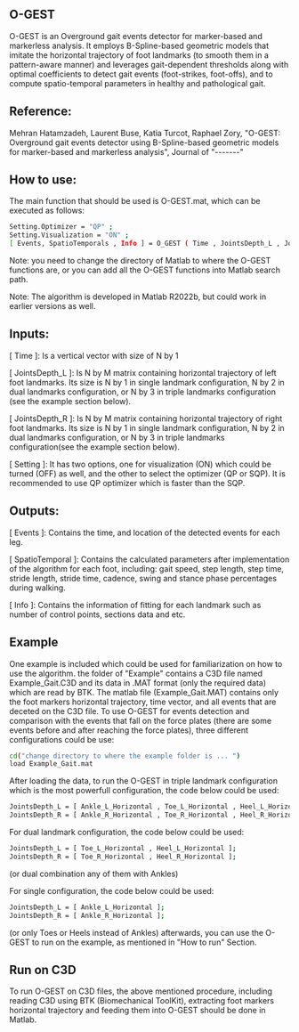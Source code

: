 ## O-GEST
O-GEST is an Overground gait events detector for marker-based and markerless analysis. It employs B-Spline-based geometric models that imitate the horizontal trajectory of foot landmarks (to smooth them in a pattern-aware manner) and leverages gait-dependent thresholds along with optimal coefficients to detect gait events (foot-strikes, foot-offs), and to compute spatio-temporal parameters in healthy and pathological gait.

## Reference: 
Mehran Hatamzadeh, Laurent Buse, Katia Turcot, Raphael Zory, "O-GEST: Overground gait events detector using B-Spline-based geometric models for marker-based and markerless analysis", Journal of "-------" 

## How to use:  

The main function that should be used is O-GEST.mat, which can be executed as follows:
```sh
Setting.Optimizer = "QP" ;
Setting.Visualization = "ON" ;  
[ Events, SpatioTemporals , Info ] = O_GEST ( Time , JointsDepth_L , JointsDepth_R , Setting );
```
Note: you need to change the directory of Matlab to where the O-GEST functions are, or you can add all the O-GEST functions into Matlab search path. 

Note: The algorithm is developed in Matlab R2022b, but could work in earlier versions as well.
## Inputs:

[ Time ]: Is a vertical vector with size of N by 1 

[ JointsDepth_L ]: Is N by M matrix containing horizontal trajectory of left foot landmarks. Its size is N by 1 in single landmark configuration, N by 2 in dual landmarks configuration, or N by 3 in triple landmarks configuration (see the example section below).
                
[ JointsDepth_R ]: Is N by M matrix containing horizontal trajectory of right foot landmarks. Its size is N by 1 in single landmark configuration, N by 2 in dual landmarks configuration, or N by 3 in triple landmarks configuration(see the example section below).               
                
[ Setting ]: It has two options, one for visualization (ON) which could be turned (OFF) as well, and the other to select the optimizer (QP or SQP). It is recommended to use QP optimizer which is faster than the SQP.      
                 
## Outputs:

[ Events ]: Contains the time, and location of the detected events for each leg.

[ SpatioTemporal ]: Contains the calculated parameters after implementation of the algorithm for each foot, including: gait speed, step length, step time, stride length, stride time, cadence, swing and stance phase percentages during walking.

[ Info ]: Contains the information of fitting for each landmark such as number of control points, sections data and etc.

## Example
One example is included which could be used for familiarization on how to use the algorithm. the folder of "Example" contains a C3D file named Example_Gait.C3D and its data in .MAT format (only the required data) which are read by BTK. The matlab file (Example_Gait.MAT) contains only the foot markers horizontal trajectory, time vector, and all events that are deceted on the C3D file. To use O-GEST for events detection and comparison with the events that fall on the force plates (there are some events before and after reaching the force plates), three different configurations could be use:

```sh
cd("change directory to where the example folder is ... ") 
load Example_Gait.mat
``` 
After loading the data, to run the O-GEST in triple landmark configuration which is the most powerfull configuration, the code below could be used:
```sh
JointsDepth_L = [ Ankle_L_Horizontal , Toe_L_Horizontal , Heel_L_Horizontal ];
JointsDepth_R = [ Ankle_R_Horizontal , Toe_R_Horizontal , Heel_R_Horizontal ];
```
For dual landmark configuration, the code below could be used:
```sh
JointsDepth_L = [ Toe_L_Horizontal , Heel_L_Horizontal ];
JointsDepth_R = [ Toe_R_Horizontal , Heel_R_Horizontal ];
```
(or dual combination any of them with Ankles)

For single configuration, the code below could be used: 
```sh
JointsDepth_L = [ Ankle_L_Horizontal ];
JointsDepth_R = [ Ankle_R_Horizontal ];
```
(or only Toes or Heels instead of Ankles)
afterwards, you can use the O-GEST to run on the example, as mentioned in "How to run" Section.

## Run on C3D
To run O-GEST on C3D files, the above mentioned procedure, including reading C3D using BTK (Biomechanical ToolKit), extracting foot markers horizontal trajectory and feeding them into O-GEST should be done in Matlab.

